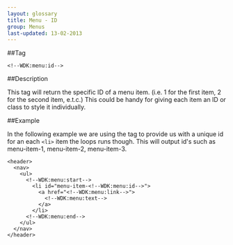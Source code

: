 ```yaml
---
layout: glossary
title: Menu - ID
group: Menus
last-updated: 13-02-2013
---
```


##Tag

`<!--WDK:menu:id-->`

##Description

This tag will return the specific ID of a menu item. (i.e. 1 for the first item, 2 for the second item, e.t.c.)
This could be handy for giving each item an ID or class to style it individually.

##Example

In the following example we are using the tag to provide us with a unique id for an each `<li>` item the loops runs though. This will output id's such as menu-item-1, menu-item-2, menu-item-3.

```
<header>
  <nav>
    <ul>
      <!--WDK:menu:start-->
        <li id="menu-item-<!--WDK:menu:id-->">
          <a href="<!--WDK:menu:link-->">
            <!--WDK:menu:text-->
          </a>
        </li>
      <!--WDK:menu:end-->
    </ul>
  </nav>
</header>
```